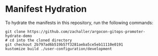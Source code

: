 # Manifest Hydration

To hydrate the manifests in this repository, run the following commands:

```shell
git clone https://github.com/zachaller/argocon-gitops-promoter-hydrate-demo
# cd into the cloned directory
git checkout 2b797ad6b519b57f3281aeba5ce5eb11110e0191
kustomize build ./user-configuration/development
```
